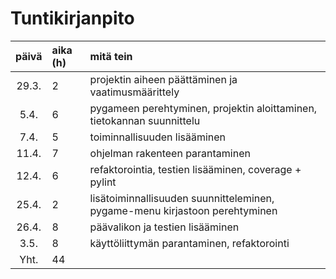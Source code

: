 # Tuntikirjanpito

| päivä | aika (h) | mitä tein  |
| :----:|:-----| :-----|
| 29.3. | 2    | projektin aiheen päättäminen ja vaatimusmäärittely |
|5.4.   | 6    | pygameen perehtyminen, projektin aloittaminen, tietokannan suunnittelu
|7.4.   | 5    | toiminnallisuuden lisääminen      |
|11.4.  | 7    | ohjelman rakenteen parantaminen |
|12.4.  | 6    | refaktorointia, testien lisääminen, coverage + pylint |
|25.4.  | 2    | lisätoiminnallisuuden suunnitteleminen, pygame-menu kirjastoon perehtyminen |
| 26.4. | 8    | päävalikon ja testien lisääminen |
| 3.5.  | 8    | käyttöliittymän parantaminen, refaktorointi |
| Yht. | 44 |
